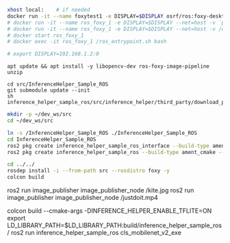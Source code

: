 ```sh
xhost local:    # if needed
docker run -it --name foxytest1 -e DISPLAY=$DISPLAY osrf/ros:foxy-desktop
# docker run -it --name ros_foxy_1 -e DISPLAY=$DISPLAY --net=host -v `pwd`:/InferenceHelper_Sample_ROS osrf/ros:foxy-desktop
# docker run -it --name ros_foxy_1 -e DISPLAY=$DISPLAY --net=host -v /dev:/dev -v `pwd`:/InferenceHelper_Sample_ROS --privileged osrf/ros:foxy-desktop
# docker start ros_foxy_1
# docker exec -it ros_foxy_1 /ros_entrypoint.sh bash

# export DISPLAY=192.168.1.2:0
```

```
apt update && apt install -y libopencv-dev ros-foxy-image-pipeline unzip

cd src/InferenceHelper_Sample_ROS
git submodule update --init
sh inference_helper_sample_ros/src/inference_helper/third_party/download_prebuilt_libraries.sh
```

```sh
mkdir -p ~/dev_ws/src
cd ~/dev_ws/src

ln -s /InferenceHelper_Sample_ROS ./InferenceHelper_Sample_ROS
cd InferenceHelper_Sample_ROS
ros2 pkg create inference_helper_sample_ros_interface --build-type ament_cmake --dependencies rclcpp rclcpp_components std_msgs
ros2 pkg create inference_helper_sample_ros --build-type ament_cmake --dependencies rclcpp rclcpp_components std_msgs inference_helper_sample_ros_interface --node-name cls_mobilenet_v2

cd ../../
rosdep install -i --from-path src --rosdistro foxy -y
colcon build
```



ros2 run image_publisher image_publisher_node /kite.jpg
ros2 run image_publisher image_publisher_node /justdoit.mp4


colcon build  --cmake-args -DINFERENCE_HELPER_ENABLE_TFLITE=ON
export LD_LIBRARY_PATH=$LD_LIBRARY_PATH:build/inference_helper_sample_ros/
ros2 run inference_helper_sample_ros cls_mobilenet_v2_exe


